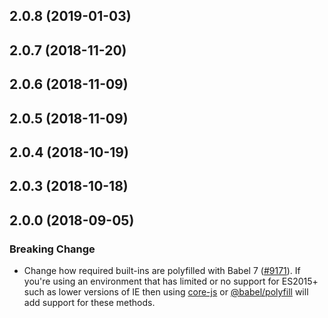 ## 2.0.8 (2019-01-03)

## 2.0.7 (2018-11-20)

## 2.0.6 (2018-11-09)

## 2.0.5 (2018-11-09)

## 2.0.4 (2018-10-19)

## 2.0.3 (2018-10-18)

## 2.0.0 (2018-09-05)

### Breaking Change

- Change how required built-ins are polyfilled with Babel 7 ([#9171](https://github.com/WordPress/gutenberg/pull/9171)). If you're using an environment that has limited or no support for ES2015+ such as lower versions of IE then using [core-js](https://github.com/zloirock/core-js) or [@babel/polyfill](https://babeljs.io/docs/en/next/babel-polyfill) will add support for these methods.
